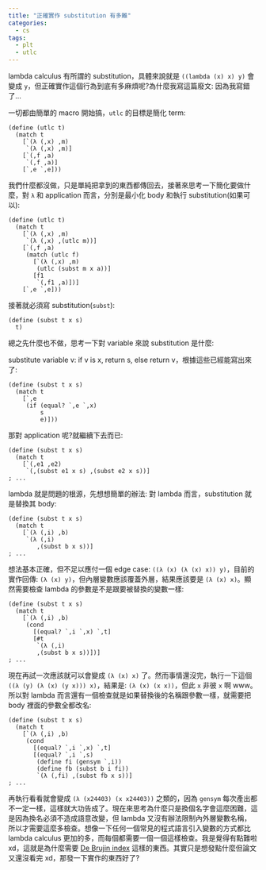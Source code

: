 ```yaml
---
title: "正確實作 substitution 有多難"
categories:
  - cs
tags:
  - plt
  - utlc
---
```


lambda calculus 有所謂的 substitution，具體來說就是 `((lambda (x) x) y)` 會變成 `y`，但正確實作這個行為到底有多麻煩呢?為什麼我寫這篇廢文: 因為我寫錯了...

一切都由簡單的 macro 開始搞，`utlc` 的目標是簡化 term:

```racket
(define (utlc t)
  (match t
    [`(λ (,x) ,m)
     `(λ (,x) ,m)]
    [`(,f ,a)
     `(,f ,a)]
    [`,e `,e]))
```

我們什麼都沒做，只是單純把拿到的東西都傳回去，接著來思考一下簡化要做什麼，對 `λ` 和 application 而言，分別是最小化 body 和執行 substitution(如果可以):

```racket
(define (utlc t)
  (match t
    [`(λ (,x) ,m)
     `(λ (,x) ,(utlc m))]
    [`(,f ,a)
     (match (utlc f)
       [`(λ (,x) ,m)
        (utlc (subst m x a))]
       [f1
        `(,f1 ,a)])]
    [`,e `,e]))
```

接著就必須寫 substitution(`subst`):

```racket
(define (subst t x s)
  t)
```

總之先什麼也不做，思考一下對 variable 來說 substitution 是什麼:

substitute variable v: if v is x, return s, else return v，根據這些已經能寫出來了:

```racket
(define (subst t x s)
  (match t
    [`,e
     (if (equal? `,e `,x)
         s
         e)]))
```

那對 application 呢?就繼續下去而已:

```racket
(define (subst t x s)
  (match t
    [`(,e1 ,e2)
     `(,(subst e1 x s) ,(subst e2 x s))]
; ...
```

lambda 就是問題的根源，先想想簡單的辦法: 對 lambda 而言，substitution 就是替換其 body:

```racket
(define (subst t x s)
  (match t
    [`(λ (,i) ,b)
     `(λ (,i)
        ,(subst b x s))]
; ...
```

想法基本正確，但不足以應付一個 edge case: `((λ (x) (λ (x) x)) y)`，目前的實作回傳: `(λ (x) y)`，但內層變數應該覆蓋外層，結果應該要是 `(λ (x) x)`。顯然需要檢查 lambda 的參數是不是跟要被替換的變數一樣:

```racket
(define (subst t x s)
  (match t
    [`(λ (,i) ,b)
     (cond
       [(equal? `,i `,x) `,t]
       [#t
        `(λ (,i)
        ,(subst b x s))])]
; ...
```

現在再試一次應該就可以會變成 `(λ (x) x)` 了。然而事情還沒完，執行一下這個 `((λ (y) (λ (x) (y x))) x)`，結果是: `(λ (x) (x x))`，但此 `x` 非彼 `x` 啊 www。所以對 lambda 而言還有一個檢查就是如果替換後的名稱跟參數一樣，就需要把 body 裡面的參數全都改名:

```racket
(define (subst t x s)
  (match t
    [`(λ (,i) ,b)
     (cond
       [(equal? `,i `,x) `,t]
       [(equal? `,i `,s)
        (define fi (gensym `,i))
        (define fb (subst b i fi))
        `(λ (,fi) ,(subst fb x s))]
; ...
```

再執行看看就會變成 `(λ (x24403) (x x24403))` 之類的，因為 `gensym` 每次產出都不一定一樣，這樣就大功告成了。現在來思考為什麼只是換個名字會這麼困難，這是因為換名必須不造成語意改變，但 lambda 又沒有辦法限制內外層變數名稱，所以才需要這麼多檢查。想像一下任何一個常見的程式語言引入變數的方式都比 lambda calculus 更加的多，而每個都需要一個一個這樣檢查。我是覺得有點難啦 xd，這就是為什麼需要 [De Brujin index](/blog/2020/05/16/cs/de-bruijn-index/) 這樣的東西。其實只是想發點什麼但論文又還沒看完 xd，那發一下實作的東西好了?

